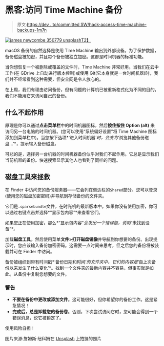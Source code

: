 # 黑客:访问 Time Machine 备份

> 原文:[https://dev . to/committed SW/hack-access-time-machine-backups-1m7n](https://dev.to/committedsw/hack-accessing-time-machine-backups-1m7n)

[![james newcombe 350779 unsplash](../Images/19f572676296ed6f07560e19af2b9af9.png)T2】](///static/james-newcombe-350779-unsplash-3113aff4808b7b313d5c5777f499e9ba-7a1db.jpg)

macOS 备份的自然选择是使用 Time Machine 输出到外部设备。为了保护数据，备份磁盘被加密，并且每个备份被独立加密。这都是时间机器的标准功能。

当你想恢复一个被删除或覆盖的文件时，Time Machine 非常好用。当我们在云中工作(在 GDrive 上自动进行版本控制)或使用 Git(它本身就是一台时间机器)时，我们并不经常看到这种需要，但安全网是令人放心的。

在上周，我们有理由访问备份，但有问题的计算机已被重新格式化为不同的目的，我们不能用它来访问自己的备份。

## 什么不起作用

原理是你可以通过**点击菜单栏**中的时间机器图标，然后**按住按住 Option (alt)** 来访问另一台电脑的时间机器。(您可以使用“系统偏好设置”将 Time Machine 图标添加到菜单栏中)。当您按下选项*‘进入时间机器’*时，会变为*‘浏览其他备份磁盘…’*，提示输入备份磁盘。

可悲的是，选择另一台机器的时间机器备份似乎对我们不起作用。它总是显示我们当前机器的备份。快速搜索显示其他人也看到了同样的问题。

## 磁盘工具来拯救

在 Finder 中访问您的备份服务器——它会列在侧边栏的`Shared`部分。您可以登录(使用您的磁盘加密密码)并导航到存储备份的文件夹。

它们是`.sparsebundle`文件，在时光机的最新版本中。如果你没有使用加密，你可以通过右键点击并选择*“显示包内容”*来查看它们。

如果您正在使用加密，那么*“显示包内容”*会发出一个错误框，说明*“未找到设备”*。

加载**磁盘工具**。然后使用菜单**文件>打开磁盘镜像**并导航到你想要的备份。出现提示时，您应该输入备份加密密码。这需要一点时间来思考，但之后您的备份将被装载并可在 Finder 中访问。

备份被组织到带有时间戳*‘备份日期和时间’*的文件夹中，它们的内容是*‘自上次备份以来发生了什么变化’*。找到一个文件夹的最新内容并不容易，但事实就是如此。从备份中复制您想要的文件。

### 警告

*   **不要在备份中更改或添加文件**。这可能很好，但你希望你的备份工作。这是紧急情况！
*   **完成后，总是卸载您的备份卷**。否则，下次尝试访问它时，您可能会得到一个错误消息，说它被锁定了。

使用风险自担！

图片来源:詹姆斯·纽科姆在 [Unsplash](https://unsplash.com/?utm_source=unsplash&utm_medium=referral&utm_content=creditCopyText) 上拍摄的照片
